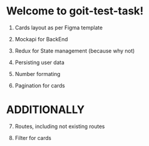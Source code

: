 # Welcome to goit-test-task!

1. Cards layout as per Figma template

2. Mockapi for BackEnd

3. Redux for State management (because why not)

4. Persisting user data

5. Number formating

6. Pagination for cards

# ADDITIONALLY

7. Routes, including not existing routes

8. Filter for cards
